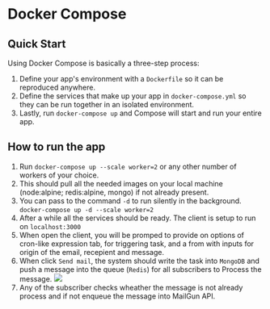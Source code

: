 # Docker Compose

## Quick Start

Using Docker Compose is basically a three-step process:

1. Define your app's environment with a `Dockerfile` so it can be
   reproduced anywhere.
2. Define the services that make up your app in `docker-compose.yml` so
   they can be run together in an isolated environment.
3. Lastly, run `docker-compose up` and Compose will start and run your entire
   app.

## How to run the app

1. Run `docker-compose up --scale worker=2` or any other number of workers of your choice.
2. This should pull all the needed images on your local machine (node:alpine; redis:alpine, mongo) if not already present.
3. You can pass to the command `-d` to run silently in the background. `docker-compose up -d --scale worker=2`
4. After a while all the services should be ready. The client is setup to run on `localhost:3000`
5. When open the client, you will be promped to provide on options of cron-like expression tab, for triggering task, and a from with inputs for origin of the email, recepient and message.
6. When click `Send mail`, the system should write the task into `MongoDB` and push a message into the queue (`Redis`) for all subscribers to Process the message.
   ![](./mongo_tasks.JPG)
7. Any of the subscriber checks wheather the message is not already process and if not enqueue the message into MailGun API.
